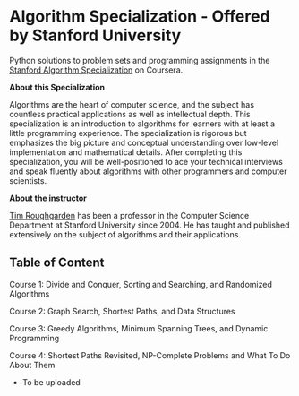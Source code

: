 # Algorithm Specialization - Offered by Stanford University 

Python solutions to problem sets and programming assignments in the [Stanford Algorithm Specialization](https://www.coursera.org/specializations/algorithms) on Coursera. 




**About this Specialization**

Algorithms are the heart of computer science, and the subject has countless practical applications as well as intellectual depth.  This specialization is an introduction to algorithms for learners with at least a little programming experience.  The specialization is rigorous but emphasizes the big picture and conceptual understanding over low-level implementation and mathematical details.  After completing this specialization, you will be well-positioned to ace your technical interviews and speak fluently about algorithms with other programmers and computer scientists.

**About the instructor**

[Tim Roughgarden](https://www.coursera.org/instructor/~768) has been a professor in the Computer Science Department at Stanford University since 2004.  He has taught and published extensively on the subject of algorithms and their applications.


## Table of Content
Course 1: Divide and Conquer, Sorting and Searching, and Randomized Algorithms

Course 2: Graph Search, Shortest Paths, and Data Structures

Course 3: Greedy Algorithms, Minimum Spanning Trees, and Dynamic Programming

Course 4: Shortest Paths Revisited, NP-Complete Problems and What To Do About Them

* To be uploaded


